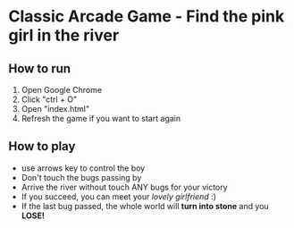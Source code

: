 # Classic Arcade Game - Find the pink girl in the river
## How to run
1. Open Google Chrome
2. Click "ctrl + O"
3. Open "index.html"
4. Refresh the game if you want to start again

## How to play
* use arrows key to control the boy
* Don't touch the bugs passing by
* Arrive the river without touch ANY bugs for your victory
* If you succeed, you can meet your _lovely girlfriend_ :)
* If the last bug passed, the whole world will **turn into stone** and you **LOSE!**

